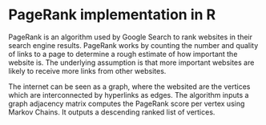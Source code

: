 # PageRank implementation in R

PageRank is an algorithm used by Google Search to rank websites in their search engine results. PageRank works by counting the number and quality of links to a page to determine a rough estimate of how important the website is. The underlying assumption is that more important websites are likely to receive more links from other websites.


The internet can be seen as a graph, where the websited are the vertices which are interconnected by hyperlinks as edges. The algorithm inputs a graph adjacency matrix computes the PageRank score per vertex using Markov Chains. It outputs a descending ranked list of vertices.
